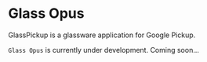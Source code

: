 Glass Opus
========

GlassPickup is a glassware application for Google Pickup.

`Glass Opus` is currently under development.
Coming soon...
